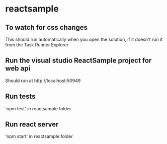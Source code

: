 # reactsample

## To watch for css changes
This should run automatically when you open the solution, if it doesn't run it from the Task Runner Explorer

## Run the visual studio ReactSample project for web api
Should run at http://localhost:50949

## Run tests
'npm test' in reactsample folder

## Run react server
'npm start' in reactsample folder
